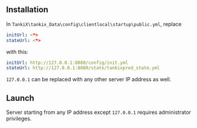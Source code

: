 ## Installation

In `TankiX\tankix_Data\config\clientlocal\startup\public.yml`, replace
```yaml
initUrl: <*>
stateUrl: <*>
```
with this:
```yaml
initUrl: http://127.0.0.1:8080/config/init.yml
stateUrl: http://127.0.0.1:8080/state/tankixprod_state.yml
```
`127.0.0.1` can be replaced with any other server IP address as well.

## Launch

Server starting from any IP address except `127.0.0.1` requires administrator privileges.
